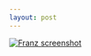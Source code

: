 ```yaml
---
layout: post
---
```


[![Franz screenshot](https://meetfranz.com/assets/availableServices-4d0f157b1d4d9091b7d15b095e0e20f2.png)](https://github.com/meetfranz/franz)
